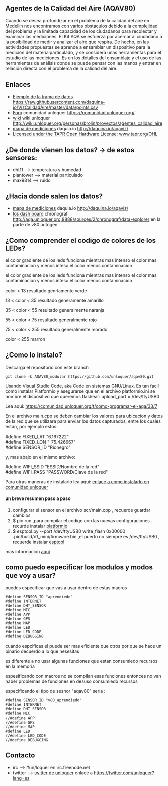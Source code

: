 ## Agentes de la Calidad del Aire (AQAV80)
Cuando se desea profundizar en el problema de la calidad del aire en Medellín nos encontramos con varios obstáculos debido a la complejidad del problema y la limitada capacidad de los ciudadanos para recolectar y examinar las mediciones.
El Kit AQA se esfuerza por acercar al ciudadano a la posibilidad de medir y analizar el aire que respira. De hecho, en las actividades propuestas se aprende a ensamblar un dispositivo para la medición del materialparticulado, y se considera unas herramientas para el estudio de las mediciones.
Es en los detalles del ensamblaje y el uso de las herramientas de análisis donde se puede pensar con las manos y entrar en relación directa con el problema de la calidad del aire.

## Enlaces
  * [Ejemplo de la trama de datos](https://raw.githubusercontent.com/daquina-io/VizCalidadAire/master/data/points.csv) https://raw.githubusercontent.com/daquina-io/VizCalidadAire/master/data/points.csv
  * [Foro](https://comunidad.unloquer.org/) comunidad unloquer  https://comunidad.unloquer.org/
  * [wiki](http://wiki.unloquer.org/personas/brolin/proyectos/agentes_calidad_aire) wiki unloquer http://wiki.unloquer.org/personas/brolin/proyectos/agentes_calidad_aire
  * [mapa de mediciones](http://daquina.io/aqaviz/) daquia.io http://daquina.io/aqaviz/
  * [Licensed under the TAPR Open Hardware License](www.tapr.org/OHL): www.tapr.org/OHL


## ¿De donde vienen los datos? -> de estos sensores: 

 * dht11 --> temperatura y humedad 
 * plantower --> material particulado
 * max9814 --> ruido

## ¿Hacia donde salen los datos?

  * [mapa de mediciones](http://daquina.io/aqaviz/) daquia.io http://daquina.io/aqaviz/
  * [los dash board](http://aqa.unloquer.org:8888/sources/2/chronograf/data-explorer) chronograf http://aqa.unloquer.org:8888/sources/2/chronograf/data-explorer
  en la parte de  v80.autogen

## ¿Como comprender el codigo de colores de los LEDs?
el color gradiente de los leds funciona mientras mas intenso el color mas contaminacion  y menos inteso el color  menos contaminacion

el color gradiente de los leds funciona mientras mas intenso el color mas contaminacion y menos inteso el color menos contaminacion 

color > 13 resultado genrlamente verde 

13 < color < 35 resultado  generamente amarillo

35 < color < 55 resultado  generalmente naranja

55 < color < 75 resultado  generalmente rojo

75 < color < 255 resultado  generalmente morado

color < 255 marron

## ¿Como lo instalo? 

Descarga el repositorio con este branch

	git clone -b AQAV80_modular https://github.com/unloquer/aqav80.git


Usando Visual Studio Code, aka Code en sistemas GNU/Linux. Es tan facil como instalar Platformio y asegurarse que en el archivo platformio.ini se nombre el dispositivo que queremos flashear:  upload_port = /dev/ttyUSB0  

Lea aqui: https://comunidad.unloquer.org/t/como-programar-el-aqa/33/7

En el archivo main.cpp se deben cambiar los valores para ubicacion y datos de la red que se utilizara para enviar los datos capturados, entre los cuales estan, por ejemplo estos:

#define FIXED_LAT "6.167222"  
#define FIXED_LON "-75.426667"  
#define SENSOR_ID "Rionegro"  

y, mas abajo en el mismo archivo:


#define WIFI_SSID "ESSID/Nombre de la red"  
#define WIFI_PASS "PASSWORD/Clave de la red"  

Para otras maneras de instalarlo lea aqui: 
[enlace a como instalarlo en comunidad unloquer](https://comunidad.unloquer.org/t/cargar-el-firmware-desde-linea-de-comando/118) 

#### un breve resumen paso a paso

1. configurar el sensor en el archivo scr/main.cpp , recuerde guardar cambios
2. $ pio run  ,para compilar  el codigo con las nuevas configuraciones . recurde instalar [platformio](https://pypi.org/project/platformio/)
3. $ esptool.py --port /dev/ttyUSB0  write_flash 0x00000 .pio/build/d1_mini/firmware.bin ,el puerto no siempre es /dev/ttyUSB0 , recuerde instalar [esptool](https://pypi.org/project/esptool/)

mas informacion [aqui](https://comunidad.unloquer.org)

## como puedo especificar los modulos y modos que voy a usar?
puedes especificar que vas a usar dentro de estas macros

	#define SENSOR_ID "aprendiedo"
	#define INTERNET
	#define DHT_SENSOR
	#define MIC
	#define APP
	#define GPS
	#define MAP
	#define LED
	#define LED_CODE
	#define DEBUGGING

cuando espcificas el puede ser mas eficiente que otros por que se hace un binario decuerdo a lo que nesesitas 

es diferente a no usar algunas funciones que estan consumiedo recursos en la memoria

espesificando con macros no se compilan esas funciones entonces no van haber problemas de funciones en desuso consumiedo recursos 

especificando el tipo de sesnor "aqav80" seria :
 
	#define SENSOR_ID "v80_aprendiedo"
	#define INTERNET
	#define DHT_SENSOR
	#define MIC
	//#define APP
	//#define GPS
	//#define MAP
	#define LED
	//#define LED_CODE
	//#define DEBUGGING


## Contacto 

 * irc --> #un/loquer en irc.freenode.net
 * twitter --> [twitter de unloquer](https://twitter.com/unloquer?lang=es) enlace a https://twitter.com/unloquer?lang=es

